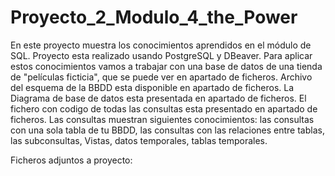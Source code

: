  # Proyecto_2_Modulo_4_the_Power
En este proyecto muestra los conocimientos aprendidos en el módulo de SQL. 
Proyecto esta realizado  usando  PostgreSQL y  DBeaver.
Para aplicar estos conocimientos vamos a trabajar con una base de datos de una tienda de "películas ficticia",  que se puede ver en apartado de ficheros.
Archivo del esquema de la BBDD esta disponible en apartado de ficheros.
La Diagrama de base de datos esta presentada en apartado de ficheros.
El fichero con codigo de todas las consultas esta presentado en apartado de ficheros. Las consultas muestran siguientes conocimientos: las consultas con una sola tabla de tu BBDD,  las consultas con las relaciones entre tablas,  las subconsultas, Vistas,  datos temporales, tablas temporales.

Ficheros adjuntos a proyecto:

